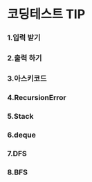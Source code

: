 # 코딩테스트 TIP  </br>

### 1.입력 받기

### 2.출력 하기

### 3.아스키코드

### 4.RecursionError

### 5.Stack

### 6.deque

### 7.DFS

### 8.BFS
